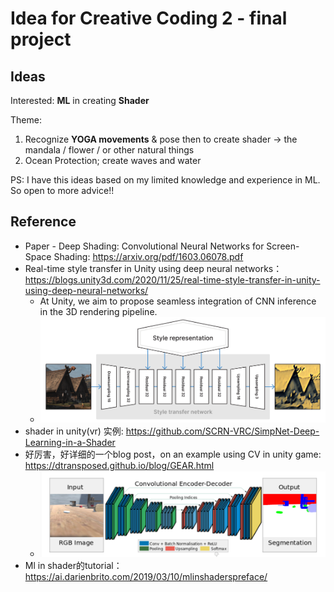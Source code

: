 # Idea for Creative Coding 2 - final project

## Ideas

Interested: **ML** in creating **Shader**

Theme:

1. Recognize **YOGA movements** & pose then to create shader -> the mandala / flower / or other natural things
2. Ocean Protection; create waves and water

PS: I have this ideas based on my limited knowledge and experience in ML. So open to more advice!!


## Reference

- Paper - Deep Shading: Convolutional Neural Networks for Screen-Space Shading: https://arxiv.org/pdf/1603.06078.pdf
- Real-time style transfer in Unity using deep neural networks：https://blogs.unity3d.com/2020/11/25/real-time-style-transfer-in-unity-using-deep-neural-networks/
  - At Unity, we aim to propose seamless integration of CNN inference in the 3D rendering pipeline.
  - ![alt text](https://github.com/nannz/cci-creative-coding-2/blob/main/other/Idea%20for%20Creative%20Coding%202%20-%20final%20project.assets/Real-Time-Style-Transfer_03.png "Unity-Real-Time-Style-Transfer")
- shader in unity(vr) 实例: https://github.com/SCRN-VRC/SimpNet-Deep-Learning-in-a-Shader
- 好厉害，好详细的一个blog post，on an example using CV in unity game: https://dtransposed.github.io/blog/GEAR.html
  - ![alt text](https://github.com/nannz/cci-creative-coding-2/blob/main/other/Idea%20for%20Creative%20Coding%202%20-%20final%20project.assets/segnet.png "Blog post on using cv in Unity")
- Ml in shader的tutorial：https://ai.darienbrito.com/2019/03/10/mlinshaderspreface/
